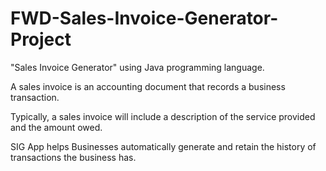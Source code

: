 # FWD-Sales-Invoice-Generator-Project

"Sales Invoice Generator" using Java programming language.

A sales invoice is an accounting document that records a business transaction.

Typically, a sales invoice will include a description of the service provided and the amount owed.

SIG App helps Businesses automatically generate and retain the history of transactions the business has.
